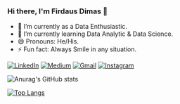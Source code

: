 ### Hi there, I'm Firdaus Dimas 👋

- 🔭 I’m currently as a Data Enthusiastic.
- 🌱 I’m currently learning Data Analytic & Data Science.
- 😄 Pronouns: He/His.
- ⚡ Fun fact: Always Smile in any situation.

<p>
  <a href="https://www.linkedin.com/in/firdaus-dimas-firdausdimas/" target="_blank"><img alt="LinkedIn" src="https://img.shields.io/badge/linkedin-%230077B5.svg?&style=for-the-badge&logo=linkedin&logoColor=white" /></a>   
  <a href="https://www.kaggle.com/firdausdimas" target="_blank"><img alt="Medium" src="https://img.shields.io/badge/Kaggle-2C8EBB?&style=for-the-badge&logo=kaggle&logoColor=white" /></a>  
  <a href="mailto:firdausdimasss95@gmail.com" target="_blank"><img alt="Gmail" src="https://img.shields.io/badge/gmail-D14836?&style=for-the-badge&logo=gmail&logoColor=white"/></a> 
  <a href="https://www.instagram.com/muhfirdaus20/" target="_blank"><img alt="Instagram" src="https://img.shields.io/badge/instagram-%23E4405F.svg?&style=for-the-badge&logo=instagram&logoColor=white" /></a>    
</p>
   
![Anurag's GitHub stats](https://github-readme-stats.vercel.app/api?username=firdausdimas&show_icons=true&theme=radical)

[![Top Langs](https://github-readme-stats.vercel.app/api/top-langs/?username=firdausdimas&layout=compact)](https://github.com/anuraghazra/github-readme-stats)
